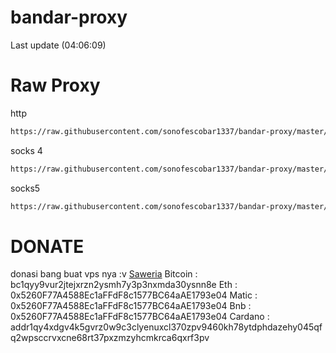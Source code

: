 # bandar-proxy
Last update (04:06:09)

# Raw Proxy
http
```bash
https://raw.githubusercontent.com/sonofescobar1337/bandar-proxy/master/http.txt
```
socks 4
```bash
https://raw.githubusercontent.com/sonofescobar1337/bandar-proxy/master/socks4.txt
```
socks5
```bash
https://raw.githubusercontent.com/sonofescobar1337/bandar-proxy/master/socks5.txt
```

# DONATE
donasi bang buat vps nya :v
[Saweria](https://saweria.co/sonofescobar1337)
Bitcoin : bc1qyy9vur2jtejxrzn2ysmh7y3p3nxmda30ysnn8e
Eth : 0x5260F77A4588Ec1aFFdF8c1577BC64aAE1793e04
Matic : 0x5260F77A4588Ec1aFFdF8c1577BC64aAE1793e04
Bnb : 0x5260F77A4588Ec1aFFdF8c1577BC64aAE1793e04
Cardano : addr1qy4xdgv4k5gvrz0w9c3clyenuxcl370zpv9460kh78ytdphdazehy045qfq2wpsccrvxcne68rt37pxzmzyhcmkrca6qxrf3pv
